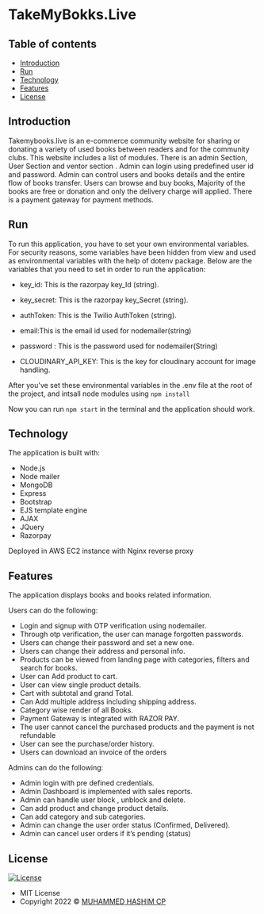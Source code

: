# TakeMyBokks.Live

## Table of contents

- [Introduction](#introduction)
- [Run](#run)
- [Technology](#technology)
- [Features](#features)
- [License](#license)

## Introduction

 Takemybooks.live is an e-commerce community website for sharing or donating a variety of used books between readers and for the community clubs. This website includes a list of modules. There is an admin Section, User Section and ventor section . Admin can login using predefined user id and password. Admin can control users and books details and the entire flow of books transfer. Users can browse and buy books, Majority of the books are free or donation and only the delivery charge will applied. There is a payment gateway for payment methods.

## Run

To run this application, you have to set your own environmental variables. For security reasons, some variables have been hidden from view and used as environmental variables with the help of dotenv package. Below are the variables that you need to set in order to run the application:

- key_id:     This is the razorpay key_Id (string).

- key_secret:  This is the razorpay key_Secret (string).

- authToken: This is the Twilio AuthToken (string).

- email:This is the email id used for nodemailer(string)

- password : This is the password used for nodemailer(String)

- CLOUDINARY_API_KEY: This is the key for cloudinary account for image handling.




After you've set these environmental variables in the .env file at the root of the project, and intsall node modules using  `npm install`

Now you can run `npm start` in the terminal and the application should work.

## Technology

The application is built with:

- Node.js 
- Node mailer
- MongoDB
- Express 
- Bootstrap 
- EJS template engine
- AJAX
- JQuery
- Razorpay

Deployed in AWS EC2 instance with Nginx reverse proxy

## Features

The application displays books and books related information.

Users can do the following:

- Login and signup with OTP verification using nodemailer.
- Through otp verification, the user can manage forgotten passwords.
- Users can change their password and set a new one.
- Users can change their address and personal info.
- Products can be viewed from landing page with categories, filters and search for books.
- User can Add product to cart.
- User can view single product details.
- Cart with subtotal and grand Total.
- Can Add multiple address including shipping address.
- Category wise render of all Books.
- Payment Gateway is integrated with RAZOR PAY.
- The user cannot cancel the purchased products and the payment is not refundable
- User can see the purchase/order history.
- Users can download an invoice of the orders

Admins can do the following:

- Admin login with pre defined credentials.
- Admin Dashboard is implemented with sales reports.
- Admin can handle user block , unblock and delete.
- Can add product and change product details.
- Can add category and sub categories.
- Admin can change the user order status (Confirmed, Delivered).
-  Admin can cancel user orders if it’s pending (status)



## License

[![License](https://img.shields.io/:License-MIT-blue.svg?style=flat-square)](http://badges.mit-license.org)

- MIT License
- Copyright 2022 © [MUHAMMED HASHIM CP](https://github.com/muhammedhashimcp)
